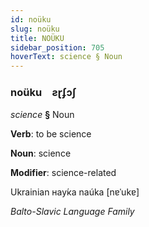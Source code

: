 ```yaml
---
id: noüku
slug: noüku
title: NOÜKU
sidebar_position: 705
hoverText: science § Noun
---
```


### noüku&emsp;<span kind="abugida">ƨɽʄɔʃ</span>

*science* **§** Noun

**Verb**: to be science

**Noun**: science

**Modifier**: science-related

Ukrainian нау́ка naúka [nɐˈukɐ]

*Balto-Slavic Language Family*
